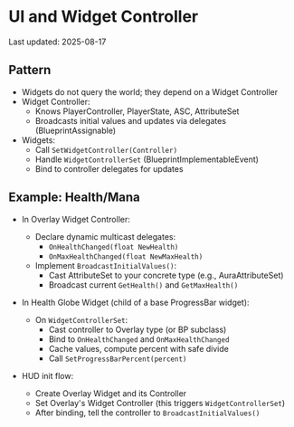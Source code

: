 # UI and Widget Controller

Last updated: 2025-08-17

## Pattern

- Widgets do not query the world; they depend on a Widget Controller
- Widget Controller:
  - Knows PlayerController, PlayerState, ASC, AttributeSet
  - Broadcasts initial values and updates via delegates (BlueprintAssignable)
- Widgets:
  - Call `SetWidgetController(Controller)`
  - Handle `WidgetControllerSet` (BlueprintImplementableEvent)
  - Bind to controller delegates for updates

## Example: Health/Mana

- In Overlay Widget Controller:
  - Declare dynamic multicast delegates:
    - `OnHealthChanged(float NewHealth)`
    - `OnMaxHealthChanged(float NewMaxHealth)`
  - Implement `BroadcastInitialValues()`:
    - Cast AttributeSet to your concrete type (e.g., AuraAttributeSet)
    - Broadcast current `GetHealth()` and `GetMaxHealth()`

- In Health Globe Widget (child of a base ProgressBar widget):
  - On `WidgetControllerSet`:
    - Cast controller to Overlay type (or BP subclass)
    - Bind to `OnHealthChanged` and `OnMaxHealthChanged`
    - Cache values, compute percent with safe divide
    - Call `SetProgressBarPercent(percent)`

- HUD init flow:
  - Create Overlay Widget and its Controller
  - Set Overlay's Widget Controller (this triggers `WidgetControllerSet`)
  - After binding, tell the controller to `BroadcastInitialValues()`